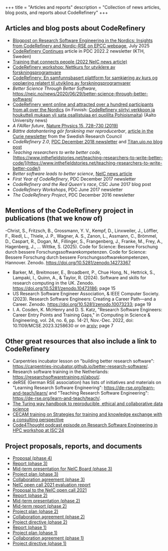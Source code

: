 +++
title = "Articles and reports"
description = "Collection of news articles, blog posts, and reports about CodeRefinery"
+++

## Articles and blog posts about CodeRefinery

- [Blogpost on Research Software Engineering in the Nordics: Insights from CodeRefinery and Nordic-RSE on EPCC webpage](https://www.epcc.ed.ac.uk/whats-happening/articles/research-software-engineering-nordics-insights-coderefinery-and-nordic-rse), July 2025
- [CodeRefinery
  Continues](https://www.pdc.kth.se/about/publications/pdc-newsletter-2022-no-2/coderefinery-continues-1.1208794)
  article in PDC 2022.2 newsletter (KTH, Sweden)
- [Training that connects people (2022 NeIC news article)](https://neic.no/news/2022/09/15/sixth-success-story/)
- [CodeRefinery workshop: Nettkurs for utviklere av forskningsprogramvare](https://www.usit.uio.no/om/organisasjon/itf/ds/task/task-bloggen/coderefinery-workshop.html)
- [CodeRefinery: En samfunnsbasert plattform for samkjøring av kurs og opplæring relatert til utvikling av forskningsprogramvarer](https://www.usit.uio.no/om/organisasjon/itf/ds/task/task-bloggen/coderefinery-samfunn.html)
- *Better Science Through Better Software*, <https://neic.no/news/2020/06/29/better-science-through-better-software/>
- [CodeRefinery went online and attracted over a hundred participants
  from all over the
  Nordics](https://www.aalto.fi/en/news/coderefinery-went-online-and-attracted-over-a-hundred-participants-from-all-over-the-nordics)
  (in Finnish: [CodeRefinery siirtyi verkkoon ja houkutteli mukaan yli
  sata osallistujaa eri puolilta
  Pohjoismaita](https://www.aalto.fi/fi/uutiset/coderefinery-siirtyi-verkkoon-ja-houkutteli-mukaan-yli-sata-osallistujaa-eri-puolilta))
  (Aalto University news)
- *A FAIRer future*, [Nature Physics 15, 728–730 (2019)](https://doi.org/10.1038/s41567-019-0624-3)
- *Bättre datahantering gör forskning mer reproducerbar*, [article in the Curie newsletter](https://www.tidningencurie.se/nyheter/2019/04/23/battre-datahantering-gor-forskning-mer-reproducerbar/) from the Swedish Research Council
- *CodeRefinery 2.0*, [PDC December 2018 newsletter](https://www.kth.se/polopoly_fs/1.865417.1600689934!/Newsletter2018-2-final-lres.pdf) and [Titan.uio.no blog post](https://www.titan.uio.no/blogg/forskerbloggen/2018/coderefinery-20.html)
- *Teaching researchers to write better code*, [https://www.inthefieldstories.net/teaching-researchers-to-write-better-code/](https://www.inthefieldstories.net/teaching-researchers-to-write-better-code/)
- *Better software leads to better science*, [NeIC news article](https://neic.no/news/2017/03/15/better-software-leads-to-better-science/)
- *First Year of CodeRefinery*, PDC December 2017 newsletter
- *CodeRefinery and the Red Queen's race*, CSC June 2017 blog post
- *CodeRefinery Workshops*, PDC June 2017 newsletter
- *The CodeRefinery Project*, PDC December 2016 newsletter


## Mentions of the CodeRefinery project in publications (that we know of)

-Christ, S., Fritzsch, B., Grossmann, Y. V., Kempf, D., Linxweiler, J., Löffler, F., Riedl, L., Thiele, J. P., Wagner, A. S., Zanon, L., Assmann, C., Brömmel, D., Caspart, R., Dogan, M., Fillinger, S., Frangenberg, J., Franke, M., Frey, A., Hagenberg, J., … Wittke, S. (2025). Code for Science: Bessere Forschung durch bessere Forschungssoftwarekompetenzen. Code for Science: Bessere Forschung durch bessere Forschungssoftwarekompetenzen, Hannover. Zenodo. <https://doi.org/10.5281/zenodo.14273367>
- Barker, M., Breitmoser, E., Broadbent, P., Chue Hong, N., Hettrick, S., Lampaki, I., Quinn, A., & Taylor, R. (2024). Software and skills for research computing in the UK. Zenodo. <https://doi.org/10.5281/zenodo.10473186>; page 15
- US Research Software Engineer Association, & IEEE Computer Society. (2023). Research Software Engineers: Creating a Career Path—and a Career. Zenodo. <https://doi.org/10.5281/zenodo.10073233>; page 19
-  I. A. Cosden, K. McHenry and D. S. Katz, "Research Software Engineers: Career Entry Points and Training Gaps," in Computing in Science & Engineering, vol. 24, no. 6, pp. 14-21, Nov.-Dec. 2022, doi: 10.1109/MCSE.2023.3258630 or on [arxiv](https://arxiv.org/pdf/2210.04275.pdf); page 7

## Other great resources that also include a link to CodeRefinery

- Carpentries incubator lesson on "building better research software": <https://carpentries-incubator.github.io/better-research-software/>.
- Research software training in the Netherlands: <https://researchsoftwaretraining.nl/about/>.
- deRSE (German RSE association) has lists of initiatives and materials on "Learning Research Software Engineering": <https://de-rse.org/learn-and-teach/learn/> and "Teaching Research Software Engineering": <https://de-rse.org/learn-and-teach/teach/>.
- [The Turing way handbook to reproducible, ethical and collaborative data science](https://book.the-turing-way.org/)
- [CECAM training on Strategies for training and knowledge exchange with a consulting perspective](https://www.cecam.org/workshop-details/strategies-for-training-and-knowledge-exchange-with-a-consulting-perspective-1361)
- [Code4Thought podcast episode on Research Software Engineering in HPC workshop at ISC'24](https://codeforthought.buzzsprout.com/1326658/episodes/15243430-en-research-software-engineering-workshop-at-isc-2024-in-hamburg)


## Project proposals, reports, and documents

- [Proposal (phase 4)](phase-4-proposal.pdf)
- [Report (phase 3)](phase-3-report.pdf)
- [Mid-term presentation for NeIC Board (phase 3)](https://zenodo.org/records/10388062) 
- [Project plan (phase 3)](phase-3-project-plan.pdf)
- [Collaboration agreement (phase 3)](phase-3-collaboration-agreement.pdf)
- [NeIC open call 2021 evaluation report](open-call-2021-evaluation.pdf)
- [Proposal to the NeIC open call 2021](open-call-2021-proposal.pdf)
- [Report (phase 2)](phase-2-report.pdf)
- [Mid-term presentation (phase 2)](https://cicero.xyz/v3/remark/0.14.0/github.com/coderefinery/reports/main/mid-term.md/)
- [Mid-term report (phase 2)](phase-2-mid-term-report.pdf)
- [Project plan (phase 2)](phase-2-project-plan.pdf)
- [Collaboration agreement (phase 2)](phase-2-collaboration-agreement.pdf)
- [Project directive (phase 2)](phase-2-project-directive.pdf)
- [Report (phase 1)](phase-1-report.pdf)
- [Project plan (phase 1)](phase-1-project-plan-v1.0.pdf)
- [Collaboration agreement (phase 1)](phase-1-collaboration-agreement.pdf)
- [Project directive (phase 1)](phase-1-project-directive.pdf)
